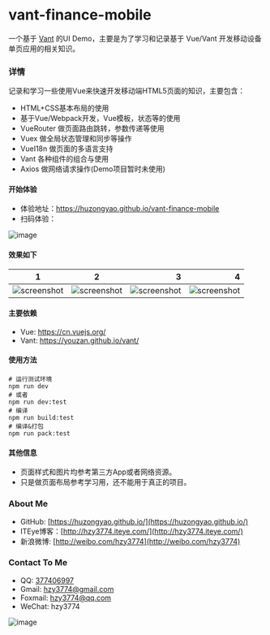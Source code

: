 # vant-finance-mobile
一个基于 [Vant](https://youzan.github.io/vant/) 的UI Demo，主要是为了学习和记录基于 Vue/Vant 开发移动设备单页应用的相关知识。

### 详情
记录和学习一些使用Vue来快速开发移动端HTML5页面的知识，主要包含：
* HTML+CSS基本布局的使用
* 基于Vue/Webpack开发，Vue模板，状态等的使用
* VueRouter 做页面路由跳转，参数传递等使用
* Vuex 做全局状态管理和同步等操作
* VueI18n 做页面的多语言支持
* Vant 各种组件的组合与使用
* Axios 做网络请求操作(Demo项目暂时未使用)

#### 开始体验
* 体验地址：https://huzongyao.github.io/vant-finance-mobile
* 扫码体验：

 ![image](https://github.com/huzongyao/vant-finance-mobile/blob/master/static/img/mine/project_page_qr.png?raw=true)

#### 效果如下
| 1        	| 2           | 3  	| 4     |
| ------ |:-------:| -----:| -----:|
| ![screenshot](https://github.com/huzongyao/vant-finance-mobile/blob/master/static/img/screen/screen_shot1.png?raw=true)| ![screenshot](https://github.com/huzongyao/vant-finance-mobile/blob/master/static/img/screen/screen_shot2.png?raw=true)| ![screenshot](https://github.com/huzongyao/vant-finance-mobile/blob/master/static/img/screen/screen_shot3.png?raw=true)| ![screenshot](https://github.com/huzongyao/vant-finance-mobile/blob/master/static/img/screen/screen_shot4.png?raw=true) |


#### 主要依赖
* Vue: https://cn.vuejs.org/
* Vant: https://youzan.github.io/vant/

#### 使用方法
```shell
# 运行测试环境
npm run dev
# 或者
npm run dev:test
# 编译
npm run build:test
# 编译&打包
npm run pack:test
```

#### 其他信息
* 页面样式和图片均参考第三方App或者网络资源。
* 只是做页面布局参考学习用，还不能用于真正的项目。

### About Me
 * GitHub: [https://huzongyao.github.io/](https://huzongyao.github.io/)
 * ITEye博客：[http://hzy3774.iteye.com/](http://hzy3774.iteye.com/)
 * 新浪微博: [http://weibo.com/hzy3774](http://weibo.com/hzy3774)

### Contact To Me
 * QQ: [377406997](http://wpa.qq.com/msgrd?v=3&uin=377406997&site=qq&menu=yes)
 * Gmail: [hzy3774@gmail.com](mailto:hzy3774@gmail.com)
 * Foxmail: [hzy3774@qq.com](mailto:hzy3774@qq.com)
 * WeChat: hzy3774

 ![image](https://raw.githubusercontent.com/hzy3774/AndroidP7zip/master/misc/wechat.png)
